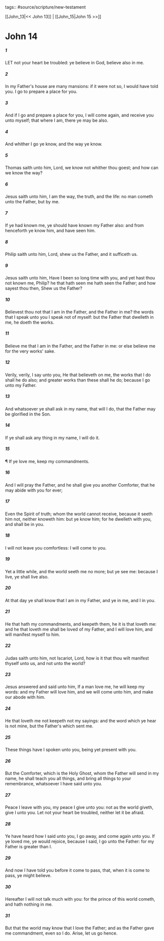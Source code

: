 tags:: #source/scripture/new-testament

[[John_13|<< John 13]] | [[John_15|John 15 >>]]

# John 14

##### 1

LET not your heart be troubled: ye believe in God, believe also in me.

##### 2

In my Father's house are many mansions: if it were not so, I would have told you. I go to prepare a place for you.

##### 3

And if I go and prepare a place for you, I will come again, and receive you unto myself; that where I am, there ye may be also.

##### 4

And whither I go ye know, and the way ye know.

##### 5

Thomas saith unto him, Lord, we know not whither thou goest; and how can we know the way?

##### 6

Jesus saith unto him, I am the way, the truth, and the life: no man cometh unto the Father, but by me.

##### 7

If ye had known me, ye should have known my Father also: and from henceforth ye know him, and have seen him.

##### 8

Philip saith unto him, Lord, shew us the Father, and it sufficeth us.

##### 9

Jesus saith unto him, Have I been so long time with you, and yet hast thou not known me, Philip? he that hath seen me hath seen the Father; and how sayest thou then, Shew us the Father?

##### 10

Believest thou not that I am in the Father, and the Father in me? the words that I speak unto you I speak not of myself: but the Father that dwelleth in me, he doeth the works.

##### 11

Believe me that I am in the Father, and the Father in me: or else believe me for the very works' sake.

##### 12

Verily, verily, I say unto you, He that believeth on me, the works that I do shall he do also; and greater works than these shall he do; because I go unto my Father.

##### 13

And whatsoever ye shall ask in my name, that will I do, that the Father may be glorified in the Son.

##### 14

If ye shall ask any thing in my name, I will do it.

##### 15

¶ If ye love me, keep my commandments.

##### 16

And I will pray the Father, and he shall give you another Comforter, that he may abide with you for ever;

##### 17

Even the Spirit of truth; whom the world cannot receive, because it seeth him not, neither knoweth him: but ye know him; for he dwelleth with you, and shall be in you.

##### 18

I will not leave you comfortless: I will come to you.

##### 19

Yet a little while, and the world seeth me no more; but ye see me: because I live, ye shall live also.

##### 20

At that day ye shall know that I am in my Father, and ye in me, and I in you.

##### 21

He that hath my commandments, and keepeth them, he it is that loveth me: and he that loveth me shall be loved of my Father, and I will love him, and will manifest myself to him.

##### 22

Judas saith unto him, not Iscariot, Lord, how is it that thou wilt manifest thyself unto us, and not unto the world?

##### 23

Jesus answered and said unto him, If a man love me, he will keep my words: and my Father will love him, and we will come unto him, and make our abode with him.

##### 24

He that loveth me not keepeth not my sayings: and the word which ye hear is not mine, but the Father's which sent me.

##### 25

These things have I spoken unto you, being yet present with you.

##### 26

But the Comforter, which is the Holy Ghost, whom the Father will send in my name, he shall teach you all things, and bring all things to your remembrance, whatsoever I have said unto you.

##### 27

Peace I leave with you, my peace I give unto you: not as the world giveth, give I unto you. Let not your heart be troubled, neither let it be afraid.

##### 28

Ye have heard how I said unto you, I go away, and come again unto you. If ye loved me, ye would rejoice, because I said, I go unto the Father: for my Father is greater than I.

##### 29

And now I have told you before it come to pass, that, when it is come to pass, ye might believe.

##### 30

Hereafter I will not talk much with you: for the prince of this world cometh, and hath nothing in me.

##### 31

But that the world may know that I love the Father; and as the Father gave me commandment, even so I do. Arise, let us go hence.

